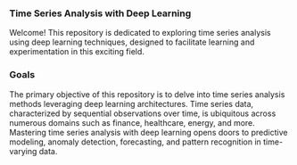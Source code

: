 ### Time Series Analysis with Deep Learning
Welcome! This repository is dedicated to exploring time series analysis using deep learning techniques, designed to facilitate learning and experimentation in this exciting field.

### Goals
The primary objective of this repository is to delve into time series analysis methods leveraging deep learning architectures. Time series data, characterized by sequential observations over time, is ubiquitous across numerous domains such as finance, healthcare, energy, and more. Mastering time series analysis with deep learning opens doors to predictive modeling, anomaly detection, forecasting, and pattern recognition in time-varying data.
